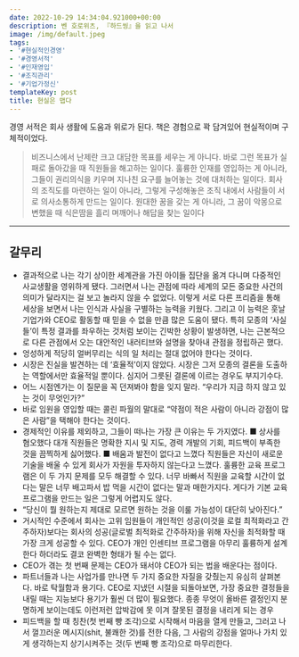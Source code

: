 ```yaml
---
date: 2022-10-29 14:34:04.921000+00:00
description: 벤 호로위츠, 『하드씽』을 읽고 나서
image: /img/default.jpeg
tags:
- '#현실적인경영'
- '#경영서적'
- '#인재영입'
- '#조직관리'
- '#기업가정신'
templateKey: post
title: 현실은 맵다
---
```

경영 서적은 회사 생활에 도움과 위로가 된다. 책은 경험으로 꽉 담겨있어 현실적이며 구체적이었다. 

> 비즈니스에서 난제란 크고 대담한 목표를 세우는 게 아니다. 바로 그런 목표가 실패로 돌아갔을 때 직원들을 해고하는 일이다. 훌륭한 인재를 영입하는 게 아니라, 그들이 권리의식을 키우며 지나친 요구를 늘어놓는 것에 대처하는 일이다. 회사의 조직도를 마련하는 일이 아니라, 그렇게 구성해놓은 조직 내에서 사람들이 서로 의사소통하게 만드는 일이다. 원대한 꿈을 갖는 게 아니라, 그 꿈이 악몽으로 변했을 때 식은땀을 흘리 며깨어나 해답을 찾는 일이다

--- 

## 갈무리
- 결과적으로 나는 각기 상이한 세계관을 가진 아이들 집단을 옮겨 다니며 다중적인 사교생활을 영위하게 됐다. 그러면서 나는 관점에 따라 세계의 모든 중요한 사건의 의미가 달라지는 걸 보고 놀라지 않을 수 없었다. 이렇게 서로 다른 프리즘을 통해 세상을 보면서 나는 인식과 사실을 구별하는 능력을 키웠다. 그리고 이 능력은 훗날 기업가와 CEO로 활동할 때 믿을 수 없을 만큼 많은 도움이 됐다. 특히 모종의 ‘사실들’이 특정 결과를 좌우하는 것처럼 보이는 긴박한 상황이 발생하면, 나는 근본적으로 다른 관점에서 오는 대안적인 내러티브와 설명을 찾아내 관점을 정립하곤 했다.
-  엉성하게 적당히 얼버무리는 식의 일 처리는 절대 없어야 한다는 것이다.
- 시장은 진실을 발견하는 데 ‘효율적’이지 않았다. 시장은 그저 모종의 결론을 도출하는 역할에서만 효율적일 뿐이다. 심지어 그릇된 결론에 이르는 경우도 부지기수다.
- 어느 시점엔가는 이 질문을 꼭 던져봐야 함을 잊지 말라. “우리가 지금 하지 않고 있는 것이 무엇인가?”
- 바로 임원을 영입할 때는 콜린 파월의 말대로 “약점이 적은 사람이 아니라 강점이 많은 사람”을 택해야 한다는 것이다.
- 경제적인 이유를 제외하고, 그들이 떠나는 가장 큰 이유는 두 가지였다. ■ 상사를 혐오했다 대개 직원들은 명확한 지시 및 지도, 경력 개발의 기회, 피드백이 부족한 것을 끔찍하게 싫어했다. ■ 배움과 발전이 없다고 느꼈다 직원들은 자신이 새로운 기술을 배울 수 있게 회사가 자원을 투자하지 않는다고 느꼈다. 훌륭한 교육 프로그램은 이 두 가지 문제를 모두 해결할 수 있다. 너무 바빠서 직원을 교육할 시간이 없다는 말은 너무 배고파서 밥 먹을 시간이 없다는 말과 매한가지다. 게다가 기본 교육 프로그램을 만드는 일은 그렇게 어렵지도 않다.
- “당신이 뭘 원하는지 제대로 모르면 원하는 것을 이룰 가능성이 대단히 낮아진다.”
- 거시적인 수준에서 회사는 고위 임원들이 개인적인 성공(이것을 로컬 최적화라고 간주하자)보다는 회사의 성공(글로벌 최적화로 간주하자)을 위해 자신을 최적화할 때 가장 크게 성공할 수 있다. CEO가 개인 인센티브 프로그램을 아무리 훌륭하게 설계한다 하더라도 결코 완벽한 형태가 될 수는 없다.
- CEO가 겪는 첫 번째 문제는 CEO가 돼서야 CEO가 되는 법을 배운다는 점이다.
- 파트너들과 나는 사업가를 만나면 두 가지 중요한 자질을 갖췄는지 유심히 살펴본다. 바로 탁월함과 용기다. CEO로 지냈던 시절을 되돌아보면, 가장 중요한 결정들을 내릴 때는 지능보다 용기가 훨씬 더 많이 필요했다. 종종 무엇이 올바른 결정인지 분명하게 보이는데도 이런저런 압박감에 못 이겨 잘못된 결정을 내리게 되는 경우
- 피드백을 할 때 칭찬(첫 번째 빵 조각)으로 시작해서 마음을 열게 만들고, 그러고 나서 껄끄러운 메시지(shit, 불쾌한 것)를 전한 다음, 그 사람의 강점을 얼마나 가치 있게 생각하는지 상기시켜주는 것(두 번째 빵 조각)으로 마무리한다.